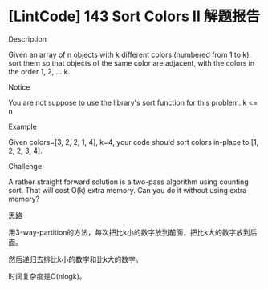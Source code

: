 # [LintCode] 143 Sort Colors II 解题报告

Description

Given an array of n objects with k different colors (numbered from 1 to k), sort them so that objects of the same color are adjacent, with the colors in the order 1, 2, ... k.


Notice

You are not suppose to use the library's sort function for this problem.
k <= n



Example

Given colors=[3, 2, 2, 1, 4], k=4, your code should sort colors in-place to [1, 2, 2, 3, 4].



Challenge

A rather straight forward solution is a two-pass algorithm using counting sort. That will cost O(k) extra memory. Can you do it without using extra memory?





思路

用3-way-partition的方法，每次把比k小的数字放到前面，把比k大的数字放到后面。

然后递归去排比k小的数字和比k大的数字。

时间复杂度是O(nlogk)。
